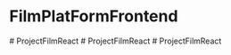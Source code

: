# FilmPlatFormFrontend
#   P r o j e c t F i l m R e a c t  
 #   P r o j e c t F i l m R e a c t  
 #   P r o j e c t F i l m R e a c t  
 